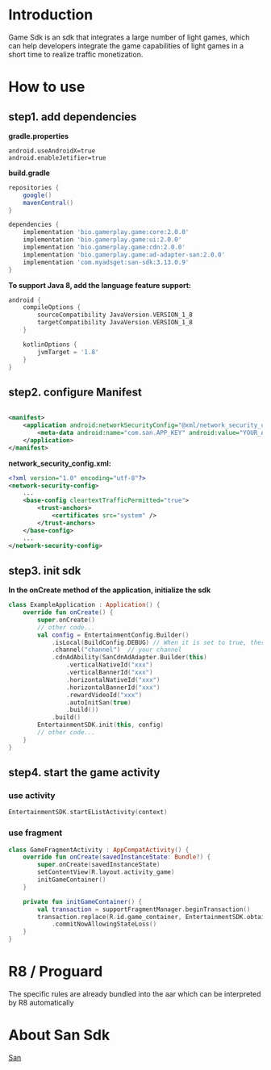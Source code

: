 # Introduction

Game Sdk is an sdk that integrates a large number of light games,
which can help developers integrate the game capabilities of light
games in a short time to realize traffic monetization.

# How to use

## step1. add dependencies

**gradle.properties**

```properties
android.useAndroidX=true
android.enableJetifier=true
```

**build.gradle**

```groovy
repositories {
    google()
    mavenCentral()
}

dependencies {
    implementation 'bio.gamerplay.game:core:2.0.0'
    implementation 'bio.gamerplay.game:ui:2.0.0'
    implementation 'bio.gamerplay.game:cdn:2.0.0'
    implementation 'bio.gamerplay.game:ad-adapter-san:2.0.0'
    implementation 'com.myadsget:san-sdk:3.13.0.9'
}
```  

**To support Java 8, add the language feature support:**

```groovy
android {
    compileOptions {
        sourceCompatibility JavaVersion.VERSION_1_8
        targetCompatibility JavaVersion.VERSION_1_8
    }

    kotlinOptions {
        jvmTarget = '1.8'
    }
}
```

## step2. configure Manifest

```xml

<manifest>
    <application android:networkSecurityConfig="@xml/network_security_config">
        <meta-data android:name="com.san.APP_KEY" android:value="YOUR_APP_KEY" />
    </application>
</manifest>
```  

**network_security_config.xml:**

```xml
<?xml version="1.0" encoding="utf-8"?>
<network-security-config>
    ...
    <base-config cleartextTrafficPermitted="true">
        <trust-anchors>
            <certificates src="system" />
        </trust-anchors>
    </base-config>
    ...
</network-security-config>
```  

## step3. init sdk

**In the onCreate method of the application, initialize the sdk**

```kotlin
class ExampleApplication : Application() {
    override fun onCreate() {
        super.onCreate()
        // other code...
        val config = EntertainmentConfig.Builder()
            .isLocal(BuildConfig.DEBUG) // When it is set to true, there will be log output and other forms of "debug" functions inside the sdk. It is recommended to set it to true except for the official release package.
            .channel("channel")  // your channel
            .cdnAdAbility(SanCdnAdAdapter.Builder(this)
                .verticalNativeId("xxx")
                .verticalBannerId("xxx")
                .horizontalNativeId("xxx")
                .horizontalBannerId("xxx")
                .rewardVideoId("xxx")
                .autoInitSan(true)
                .build())
            .build()
        EntertainmentSDK.init(this, config)
        // other code...
    }
}
```

## step4. start the game activity

### use activity

```kotlin
EntertainmentSDK.startEListActivity(context)
```

### use fragment

```kotlin
class GameFragmentActivity : AppCompatActivity() {
    override fun onCreate(savedInstanceState: Bundle?) {
        super.onCreate(savedInstanceState)
        setContentView(R.layout.activity_game)
        initGameContainer()
    }

    private fun initGameContainer() {
        val transaction = supportFragmentManager.beginTransaction()
        transaction.replace(R.id.game_container, EntertainmentSDK.obtainFragment(null), "entertainment")
            .commitNowAllowingStateLoss()
    }
}
```

# R8 / Proguard

The specific rules are already bundled into the aar which can be interpreted by R8 automatically

# About San Sdk
[San](https://github.com/san-sdk/sample/wiki/Integrate-the-SAN-SDK)